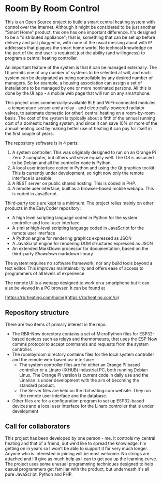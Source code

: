 # Room By Room Control

This is an Open Source project to build a smart central heating system with control over the Internet. Although it might be considered to be just another "Smart Home" product, this one has one important difference. It's designed to be a "distributed appliance"; that is, something that can be set up before delivery and just plugged in, with none of the usual messing about with IP addresses that plagues the smart home world. No techncal knowledge on the part of the end user is required; just the ability (and willingness) to program a central heating controller.

An important feature of the system is that it can be managed externally. The UI permits one of any number of systems to be selected at will, and each system can be designated as being controllable by any desired number of managers. So  for example, a housing association can assign a set of installations to be managed by one or more nominated persons. All this is done by the UI app - a mobile web page that will run on any smartphone.

This project uses commercially-available BLE and WiFi-connected modules - a temperature sensor and a relay - and electrically-powered radiator valves, to automate domestic (or other) central heating on a room-by-room basis. The cost of the system is typically about a fifth of the annual running cost of a domestic heating system, and since it can save 10% or more of the annual heating cost by making better use of heating it can pay for itself in the first couple of years.

The repository software is in 4 parts:

  1. A system controller. This was originally designed to run on an Orange Pi Zero 2 computer, but others will serve equally well. The OS is assumed to be Debian and all the controller code is Python.
  1. A local user interface coded in Python and using the Qt graphics toolkit. This is currently under development, so right now only the remote interface is useable.
  1. A REST server on public shared hosting. This is coded in PHP.
  1. A remote user interface, built as a browser-based mobile webapp. This is coded in JavaScript.

Third-party tools are kept to a minimum. The project relies mainly on other products in the EasyCoder repository:

  - A high level scripting language coded in Python for the system controller and local user interface
  - A similar high-level scripting language coded in JavaScript for the remote user interface
  - A Python engine for rendering graphics expressed as JSON
  - A JavaScript engine for rendering DOM structures expressed as JSON
  - An extended MarkDown processor for documentation, based on the third-party _Showdown_ markdown library

The system requires no software framework, nor any build tools beyond a text editor. This improves maintainability and offers ease of access to programmers of all levels of experience.

The remote UI is a webapp designed to work on a smartphone but it can also be viewed in a PC browser. It can be found at

[https://rbrheating.com/home](https://rbrheating.com/ui)

## Repository structure ##

There are two items of primary interest in the repo:

 - The RBR-Now dorectory contains a set of MicroPython files for ESP32-based devices such as relays and thermometers, that uses the ESP-Now comms protocol to accept commands and requests from the system controller.
 - The roombyroom directory contains files for the local system controller and the remote web-based usr interface:
   - The system controller files are for either an Orange Pi based controller or a Linaro (IXHUB) industrial PC, both running Debian Linux. The Orange Pi version is current code in daily use and the Linarian is under development with the aim of becoming the standard product.
   - The Server files are held on the rbrheating.com website. They run the remote user interface and the database.
 - Other files are for a configuration program to set up ESP32-based devices and a local user interface for the Linaro controller that is under development

## Call for collaborators ##

This project has been developed by one person - me. It controls my central heating and that of a friend, but we'd like to spread the knowledge. I'm getting on in years so I won't be able to support it for very much longer. Anyone who is interested in joining will be most welcome. No strings are attached and I'll give as much help as I can to get you up the learning curve. The project uses some unusual programming techniques designed to help casual programmers get familiar with the product, but underneath it's all pure JavaScript, Python and PHP.

